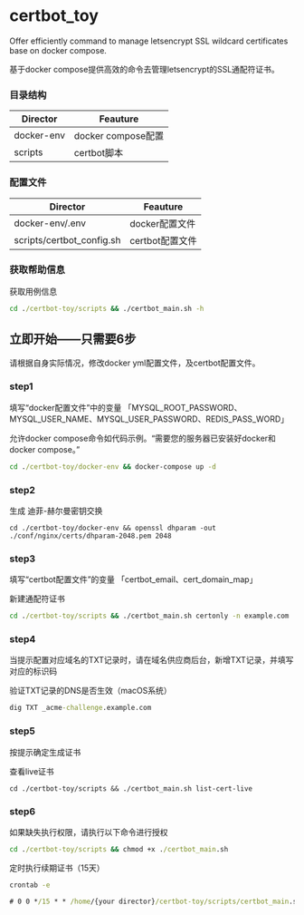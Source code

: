# certbot_toy
Offer efficiently command to manage letsencrypt SSL wildcard certificates base on docker compose.

基于docker compose提供高效的命令去管理letsencrypt的SSL通配符证书。

### 目录结构
Director  | Feauture
--      | ----------
 docker-env   | docker compose配置
 scripts | certbot脚本

### 配置文件
Director  | Feauture
--      | ----------
 docker-env/.env   | docker配置文件
 scripts/certbot_config.sh | certbot配置文件

### 获取帮助信息
获取用例信息

```cmd
cd ./certbot-toy/scripts && ./certbot_main.sh -h
```

## 立即开始——只需要6步
请根据自身实际情况，修改docker yml配置文件，及certbot配置文件。

### step1
填写“docker配置文件”中的变量
「MYSQL_ROOT_PASSWORD、MYSQL_USER_NAME、MYSQL_USER_PASSWORD、REDIS_PASS_WORD」

允许docker compose命令如代码示例。“需要您的服务器已安装好docker和docker compose。”

```cmd
cd ./certbot-toy/docker-env && docker-compose up -d
```

### step2
生成 迪菲-赫尔曼密钥交换

```
cd ./certbot-toy/docker-env && openssl dhparam -out ./conf/nginx/certs/dhparam-2048.pem 2048
```

### step3
填写“certbot配置文件”的变量
「certbot_email、cert_domain_map」

新建通配符证书

```cmd
cd ./certbot-toy/scripts && ./certbot_main.sh certonly -n example.com
```

### step4
当提示配置对应域名的TXT记录时，请在域名供应商后台，新增TXT记录，并填写对应的标识码

验证TXT记录的DNS是否生效（macOS系统）
```cmd
dig TXT _acme-challenge.example.com
```

### step5
按提示确定生成证书

查看live证书
```
cd ./certbot-toy/scripts && ./certbot_main.sh list-cert-live
```

### step6

如果缺失执行权限，请执行以下命令进行授权
```cmd
cd ./certbot-toy/scripts && chmod +x ./certbot_main.sh
```

定时执行续期证书（15天）
```cmd
crontab -e

# 0 0 */15 * * /home/{your director}/certbot-toy/scripts/certbot_main.sh renew -n example.com >> /home/{your director}/certbot-toy/docker-env/log/letsencrypt/cron.log 2>&1
```
